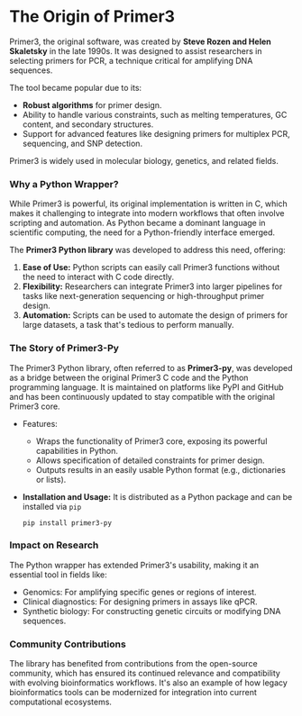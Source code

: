 # **The Origin of Primer3**



Primer3, the original software, was created by **Steve Rozen and Helen Skaletsky** in the late 1990s. It was designed to assist researchers in selecting primers for PCR, a technique critical for amplifying DNA sequences.

The tool became popular due to its:

- **Robust algorithms** for primer design.
- Ability to handle various constraints, such as melting temperatures, GC content, and secondary structures.
- Support for advanced features like designing primers for multiplex PCR, sequencing, and SNP detection.

Primer3 is widely used in molecular biology, genetics, and related fields.

### **Why a Python Wrapper?**

While Primer3 is powerful, its original implementation is written in C, which makes it challenging to integrate into modern workflows that often involve scripting and automation. As Python became a dominant language in scientific computing, the need for a Python-friendly interface emerged.

The **Primer3 Python library** was developed to address this need, offering:

1. **Ease of Use:** Python scripts can easily call Primer3 functions without the need to interact with C code directly.
2. **Flexibility:** Researchers can integrate Primer3 into larger pipelines for tasks like next-generation sequencing or high-throughput primer design.
3. **Automation:** Scripts can be used to automate the design of primers for large datasets, a task that's tedious to perform manually.

### **The Story of Primer3-Py**

The Primer3 Python library, often referred to as **Primer3-py**, was developed as a bridge between the original Primer3 C code and the Python programming language. It is maintained on platforms like PyPI and GitHub and has been continuously updated to stay compatible with the original Primer3 core.

- Features:

  - Wraps the functionality of Primer3 core, exposing its powerful capabilities in Python.
  - Allows specification of detailed constraints for primer design.
  - Outputs results in an easily usable Python format (e.g., dictionaries or lists).

- **Installation and Usage:** It is distributed as a Python package and can be installed via `pip`

  ```
  pip install primer3-py
  ```

### **Impact on Research**

The Python wrapper has extended Primer3's usability, making it an essential tool in fields like:

- Genomics: For amplifying specific genes or regions of interest.
- Clinical diagnostics: For designing primers in assays like qPCR.
- Synthetic biology: For constructing genetic circuits or modifying DNA sequences.

### **Community Contributions**

The library has benefited from contributions from the open-source community, which has ensured its continued relevance and compatibility with evolving bioinformatics workflows. It's also an example of how legacy bioinformatics tools can be modernized for integration into current computational ecosystems.